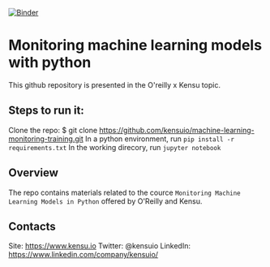 [![Binder](https://mybinder.org/badge_logo.svg)](https://mybinder.org/v2/gh/kensuio/machine-learning-monitoring-training/HEAD)


# Monitoring machine learning models with python

This github repository is presented in the O'reilly x Kensu topic.

## Steps to run it:

Clone the repo: $ git clone https://github.com/kensuio/machine-learning-monitoring-training.git
In a python environment, run `pip install -r requirements.txt`
In the working direcory, run `jupyter notebook`

## Overview
The repo contains materials related to the cource `Monitoring Machine Learning Models in Python` offered by O'Reilly and Kensu.

## Contacts
Site: https://www.kensu.io
Twitter: @kensuio
LinkedIn: https://www.linkedin.com/company/kensuio/